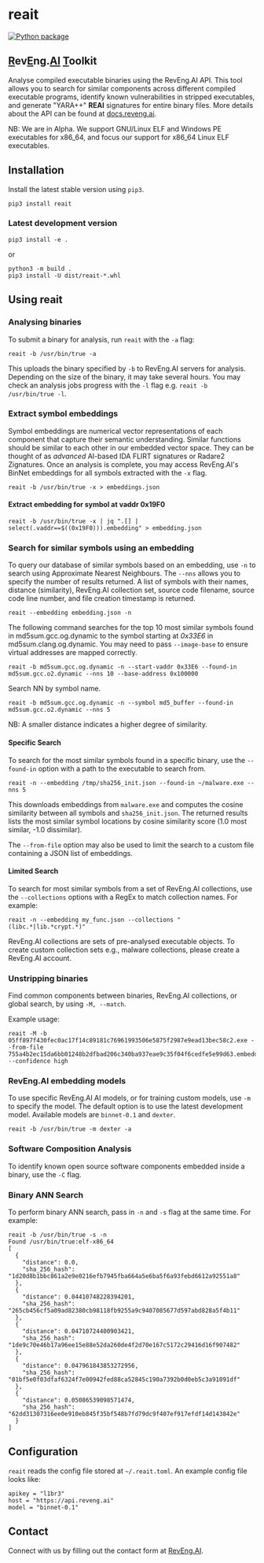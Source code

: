 # reait

[![Python package](https://github.com/RevEngAI/reait/actions/workflows/python-package.yml/badge.svg)](https://github.com/RevEngAI/reait/actions/workflows/python-package.yml)

## <ins>R</ins>ev<ins>E</ins>ng.<ins>AI</ins> <ins>T</ins>oolkit

Analyse compiled executable binaries using the RevEng.AI API. This tool allows you to search for similar components across different compiled executable programs, identify known vulnerabilities in stripped executables, and generate "YARA++" **REAI** signatures for entire binary files. More details about the API can be found at [docs.reveng.ai](https://docs.reveng.ai).

NB: We are in Alpha. We support GNU/Linux ELF and Windows PE executables for x86_64, and focus our support for x86_64 Linux ELF executables. 

## Installation
Install the latest stable version using `pip3`.

```shell
pip3 install reait
```

### Latest development version
```shell
pip3 install -e .
```

or 

```shell
python3 -m build .
pip3 install -U dist/reait-*.whl
```

## Using reait

### Analysing binaries
To submit a binary for analysis, run `reait` with the `-a` flag:

```shell
reait -b /usr/bin/true -a
```

This uploads the binary specified by `-b` to RevEng.AI servers for analysis. Depending on the size of the binary, it may take several hours. You may check an analysis jobs progress with the `-l` flag e.g. `reait -b /usr/bin/true -l`.

### Extract symbol embeddings
Symbol embeddings are numerical vector representations of each component that capture their semantic understanding. Similar functions should be similar to each other in our embedded vector space. They can be thought of as *advanced* AI-based IDA FLIRT signatures or Radare2 Zignatures.
Once an analysis is complete, you may access RevEng.AI's BinNet embeddings for all symbols extracted with the `-x` flag. 

```shell
reait -b /usr/bin/true -x > embeddings.json
```

#### Extract embedding for symbol at vaddr 0x19F0
```shell
reait -b /usr/bin/true -x | jq ".[] | select(.vaddr==$((0x19F0))).embedding" > embedding.json
```

### Search for similar symbols using an embedding
To query our database of similar symbols based on an embedding, use `-n` to search using Approximate Nearest Neighbours. The `--nns` allows you to specify the number of results returned. A list of symbols with their names, distance (similarity), RevEng.AI collection set, source code filename, source code line number, and file creation timestamp is returned. 

```shell
reait --embedding embedding.json -n
```

The following command searches for the top 10 most similar symbols found in md5sum.gcc.og.dynamic to the symbol starting at _0x33E6_ in md5sum.clang.og.dynamic. You may need to pass `--image-base` to ensure virtual addresses are mapped correctly.

```shell
reait -b md5sum.gcc.og.dynamic -n --start-vaddr 0x33E6 --found-in md5sum.gcc.o2.dynamic --nns 10 --base-address 0x100000
```

Search NN by symbol name.
```shell
reait -b md5sum.gcc.og.dynamic -n --symbol md5_buffer --found-in md5sum.gcc.o2.dynamic --nns 5
```

NB: A smaller distance indicates a higher degree of similarity.

#### Specific Search
To search for the most similar symbols found in a specific binary, use the `--found-in` option with a path to the executable to search from.

```shell
reait -n --embedding /tmp/sha256_init.json --found-in ~/malware.exe --nns 5
``` 

This downloads embeddings from `malware.exe` and computes the cosine similarity between all symbols and `sha256_init.json`. The returned results lists the most similar symbol locations by cosine similarity score (1.0 most similar, -1.0 dissimilar).

The `--from-file` option may also be used to limit the search to a custom file containing a JSON list of embeddings.


#### Limited Search
To search for most similar symbols from a set of RevEng.AI collections, use the `--collections` options with a RegEx to match collection names. For example:

```shell
reait -n --embedding my_func.json --collections "(libc.*|lib.*crypt.*)"
```

RevEng.AI collections are sets of pre-analysed executable objects. To create custom collection sets e.g., malware collections, please create a RevEng.AI account.


### Unstripping binaries

Find common components between binaries, RevEng.AI collections, or global search, by using `-M, --match`.

Example usage: 

```shell
reait -M -b 05ff897f430fec0ac17f14c89181c76961993506e5875f2987e9ead13bec58c2.exe --from-file 755a4b2ec15da6bb01248b2dfbad206c340ba937eae9c35f04f6cedfe5e99d63.embeddings.json --confidence high
```

### RevEng.AI embedding models
To use specific RevEng.AI AI models, or for training custom models, use `-m` to specify the model. The default option is to use the latest development model. Available models are `binnet-0.1` and `dexter`.

```shell
reait -b /usr/bin/true -m dexter -a
```

### Software Composition Analysis
To identify known open source software components embedded inside a binary, use the `-C` flag.


### Binary ANN Search
To perform binary ANN search, pass in `-n` and `-s` flag at the same time. For example:

```shell
reait -b /usr/bin/true -s -n
Found /usr/bin/true:elf-x86_64
[
  {
    "distance": 0.0,
    "sha_256_hash": "1d20d8b1bbc861a2e9e0216efb7945fba664a5e6ba5f6a93febd6612a92551a8"
  },
  {
    "distance": 0.04410748228394201,
    "sha_256_hash": "265cb456cf5a09ad82380cb98118fb9255a9c9407085677d597abd828a5f4b11"
  },
  {
    "distance": 0.04710724400903421,
    "sha_256_hash": "1de9c70e46b17a96ee15e88e52da260de4f2d70e167c5172c29416d16f907482"
  },
  {
    "distance": 0.047961843853272956,
    "sha_256_hash": "01bf5e0f03dfaf6324f7e00942fed88ca52845c190a7392b0d0eb5c3a91091df"
  },
  {
    "distance": 0.05086539098571474,
    "sha_256_hash": "62dd31307316ee0e910eb845f35bf548b7fd79dc9f407ef917efdf14d143842e"
  }
]
```


## Configuration
`reait` reads the config file stored at `~/.reait.toml`. An example config file looks like:

```shell
apikey = "l1br3"
host = "https://api.reveng.ai"
model = "binnet-0.1"
```

## Contact
Connect with us by filling out the contact form at [RevEng.AI](https://reveng.ai).
